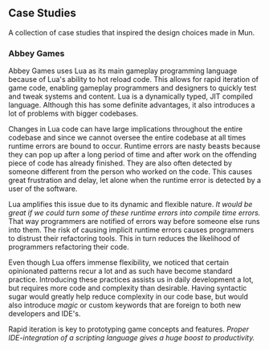 ## Case Studies

A collection of case studies that inspired the design choices made in Mun.

### Abbey Games

Abbey Games uses Lua as its main gameplay programming language because of Lua's
ability to hot reload code. This allows for rapid iteration of game code,
enabling gameplay programmers and designers to quickly test and tweak systems
and content. Lua is a dynamically typed, JIT compiled language. Although this
has some definite advantages, it also introduces a lot of problems with bigger
codebases.

Changes in Lua code can have large implications throughout the entire codebase
and since we cannot oversee the entire codebase at all times runtime errors are
bound to occur. Runtime errors are nasty beasts because they can pop up after a
long period of time and after work on the offending piece of code has already
finished. They are also often detected by someone different from the person who
worked on the code. This causes great frustration and delay, let alone when the
runtime error is detected by a user of the software.

Lua amplifies this issue due to its dynamic and flexible nature. *It would be
great if we could turn some of these runtime errors into compile time errors.*
That way programmers are notified of errors way before someone else runs into
them. The risk of causing implicit runtime errors causes programmers to distrust
their refactoring tools. This in turn reduces the likelihood of programmers
refactoring their code.

Even though Lua offers immense flexibility, we noticed that certain opinionated
patterns recur a lot and as such have become standard practice. Introducing
these practices assists us in daily development a lot, but requires more code
and complexity than desirable. Having syntactic sugar would greatly help reduce
complexity in our code base, but would also introduce *magic* or custom keywords
that are foreign to both new developers and IDE's. 

Rapid iteration is key to prototyping game concepts and features. *Proper
IDE-integration of a scripting language gives a huge boost to productivity.*
